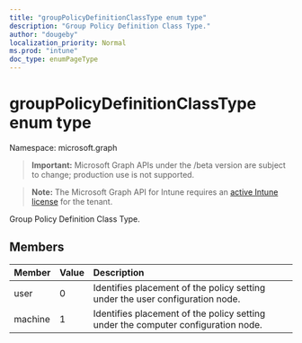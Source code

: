 ```yaml
---
title: "groupPolicyDefinitionClassType enum type"
description: "Group Policy Definition Class Type."
author: "dougeby"
localization_priority: Normal
ms.prod: "intune"
doc_type: enumPageType
---
```


# groupPolicyDefinitionClassType enum type

Namespace: microsoft.graph

> **Important:** Microsoft Graph APIs under the /beta version are subject to change; production use is not supported.

> **Note:** The Microsoft Graph API for Intune requires an [active Intune license](https://go.microsoft.com/fwlink/?linkid=839381) for the tenant.

Group Policy Definition Class Type.

## Members
|Member|Value|Description|
|:---|:---|:---|
|user|0|Identifies placement of the policy setting under the user configuration node.|
|machine|1|Identifies placement of the policy setting under the computer configuration node.|



